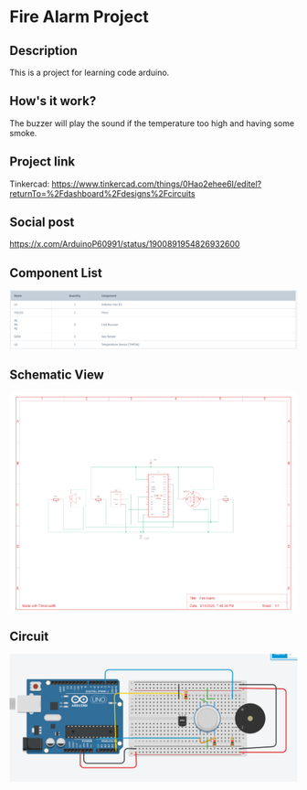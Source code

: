 # Fire Alarm Project
## Description
This is a project for learning code arduino. 

## How's it work? 
The buzzer will play the sound if the temperature too high and having some smoke.

## Project link
Tinkercad: https://www.tinkercad.com/things/0Hao2ehee6I/editel?returnTo=%2Fdashboard%2Fdesigns%2Fcircuits

## Social post
https://x.com/ArduinoP60991/status/1900891954826932600

## Component List
<img src="comp.png">

## Schematic View
<img src="sct.png">

## Circuit
<img src="cir.png">

